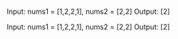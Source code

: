 Input: nums1 = [1,2,2,1], nums2 = [2,2]
Output: [2]


Input: nums1 = [1,2,2,1], nums2 = [2,2]
Output: [2]
